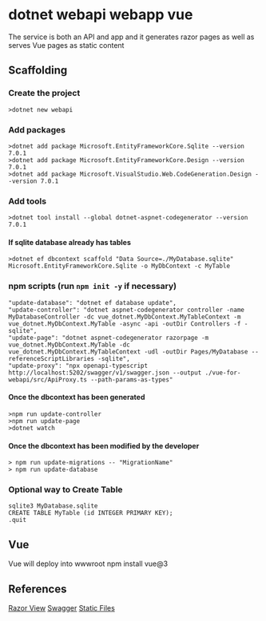 # dotnet webapi webapp vue

The service is both an API and app and it generates razor pages as well as serves Vue pages as static content

## Scaffolding

### Create the project

    >dotnet new webapi

### Add packages

    >dotnet add package Microsoft.EntityFrameworkCore.Sqlite --version 7.0.1
    >dotnet add package Microsoft.EntityFrameworkCore.Design --version 7.0.1
    >dotnet add package Microsoft.VisualStudio.Web.CodeGeneration.Design --version 7.0.1

### Add tools

    >dotnet tool install --global dotnet-aspnet-codegenerator --version 7.0.1

#### If sqlite database already has tables

    >dotnet ef dbcontext scaffold "Data Source=./MyDatabase.sqlite" Microsoft.EntityFrameworkCore.Sqlite -o MyDbContext -c MyTable

### npm scripts (run `npm init -y` if necessary)

    "update-database": "dotnet ef database update",
    "update-controller": "dotnet aspnet-codegenerator controller -name MyDatabaseController -dc vue_dotnet.MyDbContext.MyTableContext -m vue_dotnet.MyDbContext.MyTable -async -api -outDir Controllers -f -sqlite",
    "update-page": "dotnet aspnet-codegenerator razorpage -m vue_dotnet.MyDbContext.MyTable -dc vue_dotnet.MyDbContext.MyTableContext -udl -outDir Pages/MyDatabase --referenceScriptLibraries -sqlite",
    "update-proxy": "npx openapi-typescript http://localhost:5202/swagger/v1/swagger.json --output ./vue-for-webapi/src/ApiProxy.ts --path-params-as-types"

#### Once the dbcontext has been generated

    >npm run update-controller
    >npm run update-page
    >dotnet watch

#### Once the dbcontext has been modified by the developer

    > npm run update-migrations -- "MigrationName"
    > npm run update-database

### Optional way to Create Table

    sqlite3 MyDatabase.sqlite  
    CREATE TABLE MyTable (id INTEGER PRIMARY KEY);
    .quit

## Vue

Vue will deploy into wwwroot
    npm install vue@3

## References

[Razor View](http://localhost:5085/MyDatabase)
[Swagger](http://localhost:5085/swagger/index.html)
[Static Files](http://localhost:5085/index.html)
